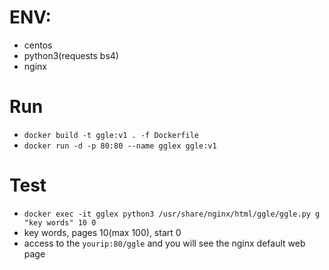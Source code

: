 # ENV:
   - centos
   - python3(requests bs4)
   - nginx

# Run
- ```docker build -t ggle:v1 . -f Dockerfile```
- ```docker run -d -p 80:80 --name gglex ggle:v1```

# Test
- ```docker exec -it gglex python3 /usr/share/nginx/html/ggle/ggle.py g "key words" 10 0```
- key words, pages 10(max 100), start 0
- access to the ```yourip:80/ggle``` and you will see the nginx default web page
